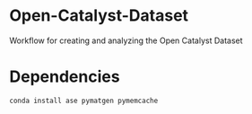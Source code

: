 # Open-Catalyst-Dataset
Workflow for creating and analyzing the Open Catalyst Dataset

# Dependencies
`conda install ase pymatgen pymemcache`
